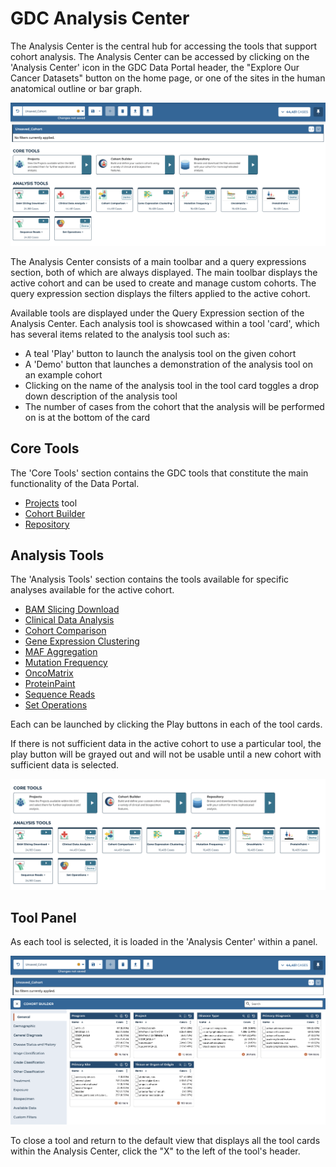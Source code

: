 # GDC Analysis Center


The Analysis Center is the central hub for accessing the tools that support cohort analysis. The Analysis Center can be accessed by clicking on the 'Analysis Center' icon in the GDC Data Portal header, the "Explore Our Cancer Datasets" button on the home page, or  one of the sites in the human anatomical outline or bar graph.

[![Analysis Center View](images/FullAnalysisCenter.png)](images/FullAnalysisCenter.png "Click to see the full image.")

The Analysis Center consists of a main toolbar and a query expressions section, both of which are always displayed. The main toolbar displays the active cohort and can be used to create and manage custom cohorts. The query expression section displays the filters applied to the active cohort.

Available tools are displayed under the Query Expression section of the Analysis Center. Each analysis tool is showcased within a tool 'card', which has several items related to the analysis tool such as:

* A teal 'Play' button to launch the analysis tool on the given cohort
* A 'Demo' button that launches a demonstration of the analysis tool on an example cohort
* Clicking on the name of the analysis tool in the tool card toggles a drop down description of the analysis tool
* The number of cases from the cohort that the analysis will be performed on is at the bottom of the card

## Core Tools ##

The 'Core Tools' section contains the GDC tools that constitute the main functionality of the Data Portal.

* [Projects](Projects.md) tool
* [Cohort Builder](cohort_builder.md)
* [Repository](Repository.md)

## Analysis Tools ##

The 'Analysis Tools' section contains the tools available for specific analyses available for the active cohort.

* [BAM Slicing Download](BAMslicing.md)
* [Clinical Data Analysis](clinical_data_analysis.md)
* [Cohort Comparison](cohort_comparison.md)
* [Gene Expression Clustering](gene_expression_clustering.md)
* [MAF Aggregation](cohortMAF.md)
* [Mutation Frequency](mutation_frequency.md)
* [OncoMatrix](oncomatrix.md)
* [ProteinPaint](proteinpaint_lollipop.md)
* [Sequence Reads](proteinpaint_bam.md)
* [Set Operations](set_operations.md)

Each can be launched by clicking the Play buttons in each of the tool cards.

If there is not sufficient data in the active cohort to use a particular tool, the play button will be grayed out and will not be usable until a new cohort with sufficient data is selected.

[![Analysis Center Tools](images/AnalysisCenterTools.png)](images/AnalysisCenterTool.png "Click to see the full image.")

## Tool Panel

As each tool is selected, it is loaded in the 'Analysis Center' within a panel.

[![Analysis Center Tools Panel](images/AnalysisCenterToolPanel.png)](images/AnalysisCenterToolPanel.png "Click to see the full image.")

To close a tool and return to the default view that displays all the tool cards within the Analysis Center, click the "X" to the left of the tool's header.
